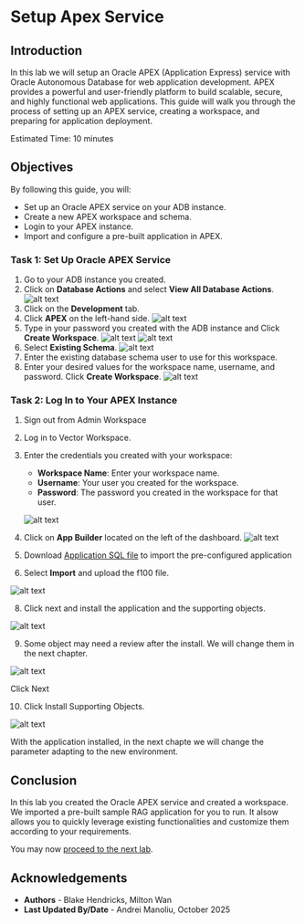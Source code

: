 # Setup Apex Service

## Introduction

In this lab we will setup an Oracle APEX (Application Express) service with Oracle Autonomous Database for web application development. APEX provides a powerful and user-friendly platform to build scalable, secure, and highly functional web applications. This guide will walk you through the process of setting up an APEX service, creating a workspace, and preparing for application deployment.

Estimated Time: 10 minutes

## Objectives

By following this guide, you will:

* Set up an Oracle APEX service on your ADB instance.
* Create a new APEX workspace and schema.
* Login to your APEX instance.
* Import and configure a pre-built application in APEX.

### Task 1: Set Up Oracle APEX Service

1. Go to your ADB instance you created.
2. Click on **Database Actions** and select **View All Database Actions**.
![alt text](images/databaseactions.png)
3. Click on the **Development** tab.
4. Click **APEX** on the left-hand side.
![alt text](images/dbactionsapex.png)
5. Type in your password you created with the ADB instance and Click **Create Workspace**.
![alt text](images/dbactionspassword.png)
![alt text](images/dbactionscreateworkspace.png)
6. Select **Existing Schema**.
![alt text](images/dbactionsexistingschema.png)
7. Enter the existing database schema user to use for this workspace.
8. Enter your desired values for the workspace name, username, and password. Click **Create Workspace**.
![alt text](images/dbactionscredentials.png)

### Task 2: Log In to Your APEX Instance

1. Sign out from Admin Workspace
2. Log in to Vector Workspace.

4. Enter the credentials you created with your workspace:
   * **Workspace Name**: Enter your workspace name.
   * **Username**: Your user you created for the workspace.
   * **Password**: The password you created in the workspace for that user.

   ![alt text](images/dbaccessapexinstance.png)

5. Click on **App Builder** located on the left of the dashboard.
![alt text](images/dbactionsappbuilder.png)

6. Download [Application SQL file](images/f100.sql) to import the pre-configured application

7. Select **Import** and upload the f100 file.

![alt text](images/dbactionsimport.png)


8. Click next and install the application and the supporting objects.

![alt text](images/apexinstall.png)


9. Some object may need a review after the install. We will change them in the next chapter.

![alt text](images/apexinstall2.png)

Click Next

10. Click Install Supporting Objects.

![alt text](images/apexinstall3.png)

With the application installed, in the next chapte we will change the parameter adapting to the new environment.

## Conclusion

In this lab you created the Oracle APEX service and created a workspace. We imported a pre-built sample RAG application for you to run.  It alsow allows you to quickly leverage existing functionalities and customize them according to your requirements. 

You may now [proceed to the next lab](#next).

## Acknowledgements

* **Authors** - Blake Hendricks, Milton Wan
* **Last Updated By/Date** -  Andrei Manoliu, October 2025